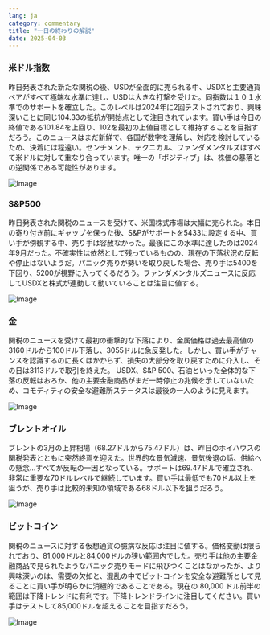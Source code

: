 ```yaml
---
lang: ja
category: commentary
title: "一日の終わりの解説"
date: 2025-04-03
---
```


### 米ドル指数

昨日発表された新たな関税の後、USDが全面的に売られる中、USDXと主要通貨ペアがすべて極端な水準に達し、USDは大きな打撃を受けた。同指数は１０１水準でのサポートを確立した。このレベルは2024年に2回テストされており、興味深いことに同じ104.33の抵抗が開始点として注目されています。買い手は今日の終値である101.84を上回り、102を最初の上値目標として維持することを目指すだろう。このニュースはまだ新鮮で、各国が数字を理解し、対応を検討しているため、決着には程遠い。センチメント、テクニカル、ファンダメンタルズはすべて米ドルに対して重なり合っています。唯一の「ポジティブ」は、株価の暴落との逆関係である可能性があります。

![Image](https://markleighedu.github.io/img/Apr-2025/03-Apr-2025/usdindex.jpg)

### S&P500

昨日発表された関税のニュースを受けて、米国株式市場は大幅に売られた。本日の寄り付き前にギャップを保った後、S&Pがサポートを5433に設定する中、買い手が傍観する中、売り手は容赦なかった。最後にこの水準に達したのは2024年9月だった。不確実性は依然として残っているものの、現在の下落状況の反転や停止はないようだ。パニック売りが勢いを取り戻した場合、売り手は5400を下回り、5200が視野に入ってくるだろう。ファンダメンタルズニュースに反応してUSDXと株式が連動して動いていることは注目に値する。  

![Image](https://markleighedu.github.io/img/Apr-2025/03-Apr-2025/sp500.jpg)

### 金

関税のニュースを受けて最初の衝撃的な下落により、金属価格は過去最高値の3160ドルから100ドル下落し、3055ドルに急反発した。しかし、買い手がチャンスを認識するのに長くはかからず、損失の大部分を取り戻すために介入し、その日は3113ドルで取引を終えた。 USDX、S&P 500、石油といった全体的な下落の反転はおろか、他の主要金融商品がまだ一時停止の兆候を示していないため、コモディティの安全な避難所ステータスは最後の一人のように見えます。

![Image](https://markleighedu.github.io/img/Apr-2025/03-Apr-2025/gold.jpg)

### ブレントオイル

ブレントの3月の上昇相場（68.27ドルから75.47ドル）は、昨日のホイハウスの関税発表とともに突然終焉を迎えた。世界的な景気減速、景気後退の話、供給への懸念…すべてが反転の一因となっている。サポートは69.47ドルで確立され、非常に重要な70ドルレベルで継続しています。買い手は最低でも70ドル以上を狙うが、売り手は比較的未知の領域である68ドル以下を狙うだろう。 

![Image](https://markleighedu.github.io/img/Apr-2025/03-Apr-2025/brentoil.jpg)

### ビットコイン

関税のニュースに対する仮想通貨の臆病な反応は注目に値する。価格変動は限られており、81,000ドルと84,000ドルの狭い範囲内でした。売り手は他の主要金融商品で見られたようなパニック売りモードに飛びつくことはなかったが、より興味深いのは、需要の欠如と、混乱の中でビットコインを安全な避難所として見ることに買い手が明らかに消極的であることである。現在の 80,000 ドル前半の範囲は下降トレンドに有利です。下降トレンドラインに注目してください。買い手はテストして85,000ドルを超えることを目指すだろう。

![Image](https://markleighedu.github.io/img/Apr-2025/03-Apr-2025/bitcoin.jpg)

